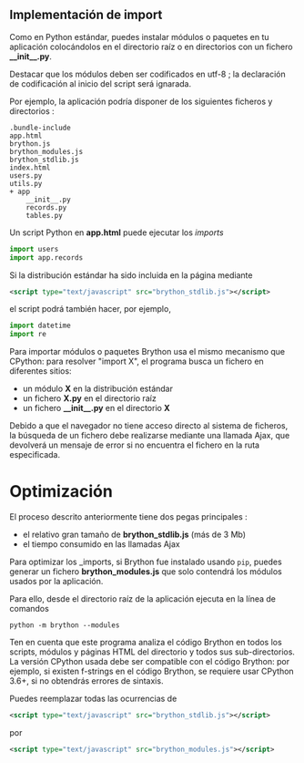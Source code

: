 Implementación de import
------------------------

Como en Python estándar, puedes instalar módulos o paquetes en tu
aplicación colocándolos en el directorio raíz o en directorios con un
fichero __\_\_init\_\_.py__.

Destacar que los módulos deben ser codificados en utf-8 ; la declaración de codificación al inicio
del script será ignarada.

Por ejemplo, la aplicación podría disponer de los siguientes ficheros y
directorios :

    .bundle-include
    app.html
    brython.js
    brython_modules.js
    brython_stdlib.js
    index.html
    users.py
    utils.py
    + app
        __init__.py
        records.py
        tables.py

Un script Python en __app.html__ puede ejecutar los _imports_

```python
import users
import app.records
```

Si la distribución estándar ha sido incluida en la página mediante

```xml
<script type="text/javascript" src="brython_stdlib.js"></script>
```

el script podrá también hacer, por ejemplo,

```python
import datetime
import re
```

Para importar módulos o paquetes Brython usa el mismo mecanismo que CPython:
para resolver "import X", el programa busca un fichero en diferentes sitios:

- un módulo __X__ en la distribución estándar
- un fichero __X.py__ en el directorio raíz
- un fichero __\_\_init\_\_.py__ en el directorio __X__

Debido a que el navegador no tiene acceso directo al sistema de ficheros,
la búsqueda de un fichero debe realizarse mediante una llamada Ajax,
que devolverá un mensaje de error si no encuentra el fichero en la ruta especificada.

Optimización
============

El proceso descrito anteriormente tiene dos pegas principales :

- el relativo gran tamaño de __brython_stdlib.js__ (más de 3 Mb)
- el tiempo consumido en las llamadas Ajax

Para optimizar los _imports, si Brython fue instalado usando `pip`, puedes generar
un fichero __brython_modules.js__ que solo contendrá los módulos usados por la
aplicación.

Para ello, desde el directorio raíz de la aplicación ejecuta en la línea de comandos

```console
python -m brython --modules
```

Ten en cuenta que este programa analiza el código Brython en todos los scripts, módulos
y páginas HTML del directorio y todos sus sub-directorios. La versión CPython
usada debe ser compatible con el código Brython: por ejemplo, si existen
f-strings en el código Brython, se requiere usar CPython 3.6+, si no obtendrás
errores de sintaxis.

Puedes reemplazar todas las ocurrencias de
```xml
<script type="text/javascript" src="brython_stdlib.js"></script>
```
por
```xml
<script type="text/javascript" src="brython_modules.js"></script>
```

